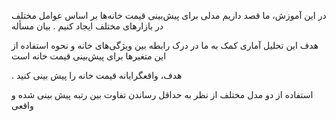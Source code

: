 

در این آموزش، ما قصد داریم مدلی برای پیش‌بینی قیمت خانه‌ها بر اساس عوامل مختلف در بازارهای مختلف ایجاد کنیم
.
بیان مسأله

هدف این تحلیل آماری کمک به ما در درک رابطه بین ویژگی‌های خانه و نحوه استفاده از این متغیرها برای پیش‌بینی قیمت خانه است

.
هدف، واقعگرایانه
قیمت خانه را پیش بینی کنید

استفاده از دو مدل مختلف از نظر به حداقل رساندن تفاوت بین رتبه پیش بینی شده و واقعی
